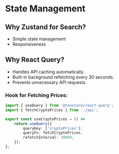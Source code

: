 # State Management

## Why Zustand for Search?
- Simple state management
- Responsiveness

## Why React Query?
- Handles API caching automatically.
- Built-in background refetching every 30 seconds.
- Prevents unnecessary API requests.

### Hook for Fetching Prices:
```typescript
import { useQuery } from '@tanstack/react-query';
import { fetchCryptoPrices } from './api';

export const useCryptoPrices = () => 
    return useQuery({
        queryKey: ['cryptoPrices'],
        queryFn: fetchCryptoPrices,
        refetchInterval: 30000,
    });
};

